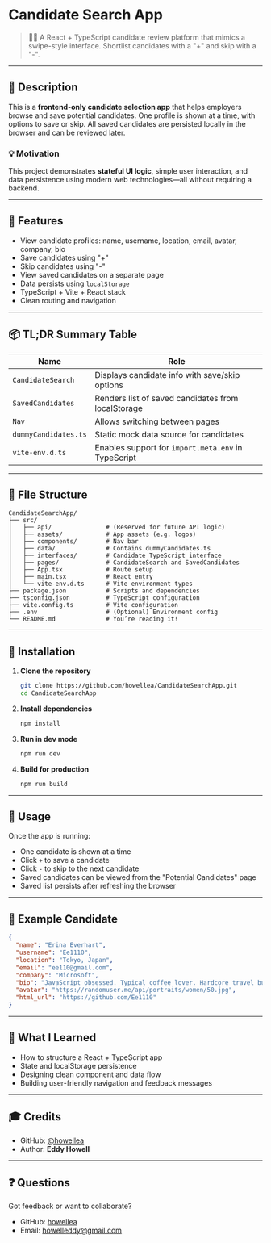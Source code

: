 
# Candidate Search App

> 👩‍💼 A React + TypeScript candidate review platform that mimics a swipe-style interface. Shortlist candidates with a "+" and skip with a "-".

---

## 📘 Description

This is a **frontend-only candidate selection app** that helps employers browse and save potential candidates. One profile is shown at a time, with options to save or skip. All saved candidates are persisted locally in the browser and can be reviewed later.

### 💡 Motivation

This project demonstrates **stateful UI logic**, simple user interaction, and data persistence using modern web technologies—all without requiring a backend.

---

## 🚀 Features

- View candidate profiles: name, username, location, email, avatar, company, bio
- Save candidates using "+"
- Skip candidates using "-"
- View saved candidates on a separate page
- Data persists using `localStorage`
- TypeScript + Vite + React stack
- Clean routing and navigation

---

## 📦 TL;DR Summary Table

| Name                  | Role                                                             |
|-----------------------|------------------------------------------------------------------|
| `CandidateSearch`     | Displays candidate info with save/skip options                   |
| `SavedCandidates`     | Renders list of saved candidates from localStorage               |
| `Nav`                 | Allows switching between pages                                   |
| `dummyCandidates.ts`  | Static mock data source for candidates                          |
| `vite-env.d.ts`       | Enables support for `import.meta.env` in TypeScript              |

---

## 📁 File Structure

```
CandidateSearchApp/
├── src/
│   ├── api/               # (Reserved for future API logic)
│   ├── assets/            # App assets (e.g. logos)
│   ├── components/        # Nav bar
│   ├── data/              # Contains dummyCandidates.ts
│   ├── interfaces/        # Candidate TypeScript interface
│   ├── pages/             # CandidateSearch and SavedCandidates
│   ├── App.tsx            # Route setup
│   ├── main.tsx           # React entry
│   └── vite-env.d.ts      # Vite environment types
├── package.json           # Scripts and dependencies
├── tsconfig.json          # TypeScript configuration
├── vite.config.ts         # Vite configuration
├── .env                   # (Optional) Environment config
└── README.md              # You’re reading it!
```

---

## 🔧 Installation

1. **Clone the repository**
   ```bash
   git clone https://github.com/howellea/CandidateSearchApp.git
   cd CandidateSearchApp
   ```

2. **Install dependencies**
   ```bash
   npm install
   ```

3. **Run in dev mode**
   ```bash
   npm run dev
   ```

4. **Build for production**
   ```bash
   npm run build
   ```

---

## 🧪 Usage

Once the app is running:

- One candidate is shown at a time
- Click `+` to save a candidate
- Click `-` to skip to the next candidate
- Saved candidates can be viewed from the "Potential Candidates" page
- Saved list persists after refreshing the browser

---

## 📝 Example Candidate

```json
{
  "name": "Erina Everhart",
  "username": "Ee1110",
  "location": "Tokyo, Japan",
  "email": "ee110@gmail.com",
  "company": "Microsoft",
  "bio": "JavaScript obsessed. Typical coffee lover. Hardcore travel buff.",
  "avatar": "https://randomuser.me/api/portraits/women/50.jpg",
  "html_url": "https://github.com/Ee1110"
}
```

---

## 🧠 What I Learned

- How to structure a React + TypeScript app
- State and localStorage persistence
- Designing clean component and data flow
- Building user-friendly navigation and feedback messages

---

## 🎓 Credits

- GitHub: [@howellea](https://github.com/howellea)  
- Author: **Eddy Howell**

---

## ❓ Questions

Got feedback or want to collaborate?

- GitHub: [howellea](https://github.com/howellea)
- Email: [howelleddy@gmail.com](mailto:howelleddy@gmail.com)

